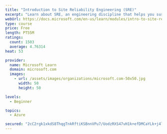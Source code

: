 ```yaml
---
title: "Introduction to Site Reliability Engineering (SRE)"
excerpt: "Learn about SRE, an engineering discipline that helps you sustainably achieve the appropriate level of reliability in your systems, services, and products."
webUrl: https://docs.microsoft.com/en-us/learn/modules/intro-to-site-reliability-engineering/
type: course
price: Free
length: PT55M
ratings:
  count: 1503
  average: 4.76314
heat: 53

provider:
  name: Microsoft Learn
  domain: microsoft.com
  images:
    - url: /assets/images/organizations/microsoft.com-50x50.jpg
      width: 50
      height: 50

levels:
  - Beginner

topics:
  - Azure

secured: "2cC2rgk1xkdS8ThqgTnkRftiKSBnnVPu7/UodzRXS47vH1k+efDMCaYLk+j4l2rY45bO1fNl+KvzAw4QSiuoJ5JzLbLOI65EHKo/UfymsuqhN7Wo913GD/2f3roD7JxotJvzg91hbuhlwVEP+WundhS6ub+X1Zr/rd78ZFXnGDrH1/xYNxA1/XyldetRcjSeI9gMdRqRdCNYzwCV3MzusslR8tvtMP6n8QKofm5qBtPurOnUT0uUnTePLsrHScBd4fHmOnbDQEhloaY6IK5Wru0/PrSFRUhGT6009Ixa6YH8ohv7vhdAclTCBpHem5J3WXHr4c3xGeaBKMYwAiJ7LoVTGDO7Ymq0/3Y9rzAwX4Rj1Oo1+6Hnrs/8fi9blNIlSZnv7XH9CXuDzxvrg+aIk5PP1FRF9BWzKeIK9lpqsJk=;Or6KgynSM1VrnJdCmOnRXg=="
---
```


